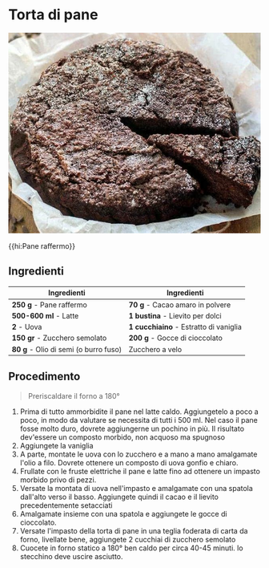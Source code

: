 # Torta di pane

![](img/Torta-di-pane.jpg)

{{hi:Pane raffermo}}

## Ingredienti

| Ingredienti                  | Ingredienti             |
| ---------------------------- | ----------------------- |
| **250 g** - Pane raffermo | **70 g** - Cacao amaro in polvere |
| **500-600 ml** - Latte | **1 bustina** - Lievito per dolci |
| **2** - Uova | **1 cucchiaino** - Estratto di vaniglia |
| **150 gr** - Zucchero semolato | **200 g** - Gocce di cioccolato |
| **80 g** - Olio di semi (o burro fuso) | Zucchero a velo |

## Procedimento

> Preriscaldare il forno a 180°

1. Prima di tutto ammorbidite il pane nel latte caldo. Aggiungetelo a poco a poco, in modo da valutare se necessita di tutti i 500 ml. Nel caso il pane fosse molto duro, dovrete aggiungerne un pochino in più. Il risultato dev'essere un composto morbido, non acquoso ma spugnoso
1. Aggiungete la vaniglia
1. A parte, montate le uova con lo zucchero e a mano a mano amalgamate l'olio a filo. Dovrete ottenere un composto di uova gonfio e chiaro.
1. Frullate con le fruste elettriche il pane e latte fino ad ottenere un impasto morbido privo di pezzi.
1. Versate la montata di uova nell'impasto e amalgamate con una spatola dall'alto verso il basso. Aggiungete quindi il cacao e il lievito precedentemente setacciati
1. Amalgamate insieme con una spatola e aggiungete le gocce di cioccolato.
1. Versate l'impasto della torta di pane in una teglia foderata di carta da forno, livellate bene, aggiungete 2 cucchiai di zucchero semolato
1. Cuocete in forno statico a 180° ben caldo per circa 40-45 minuti. lo stecchino deve uscire asciutto.

